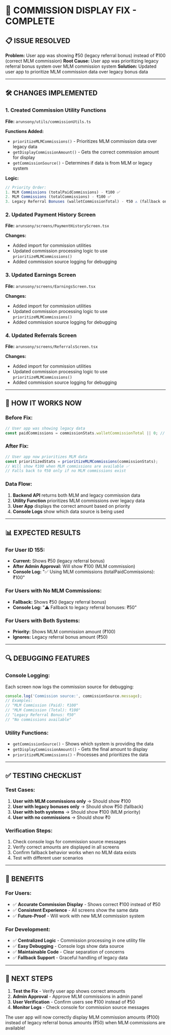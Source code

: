# 🔧 **COMMISSION DISPLAY FIX - COMPLETE**

## **📋 ISSUE RESOLVED**

**Problem:** User app was showing ₹50 (legacy referral bonus) instead of ₹100 (correct MLM commission)
**Root Cause:** User app was prioritizing legacy referral bonus system over MLM commission system
**Solution:** Updated user app to prioritize MLM commission data over legacy bonus data

---

## **🛠️ CHANGES IMPLEMENTED**

### **1. Created Commission Utility Functions**
**File:** `arunsony/utils/commissionUtils.ts`

**Functions Added:**
- `prioritizeMLMCommissions()` - Prioritizes MLM commission data over legacy data
- `getDisplayCommissionAmount()` - Gets the correct commission amount for display
- `getCommissionSource()` - Determines if data is from MLM or legacy system

**Logic:**
```typescript
// Priority Order:
1. MLM Commissions (totalPaidCommissions) - ₹100 ✅
2. MLM Commissions (totalCommissions) - ₹100 ✅  
3. Legacy Referral Bonuses (walletCommissionTotal) - ₹50 ⚠️ (fallback only)
```

### **2. Updated Payment History Screen**
**File:** `arunsony/screens/PaymentHistoryScreen.tsx`

**Changes:**
- Added import for commission utilities
- Updated commission processing logic to use `prioritizeMLMCommissions()`
- Added commission source logging for debugging

### **3. Updated Earnings Screen**
**File:** `arunsony/screens/EarningsScreen.tsx`

**Changes:**
- Added import for commission utilities
- Updated commission processing logic to use `prioritizeMLMCommissions()`
- Added commission source logging for debugging

### **4. Updated Referrals Screen**
**File:** `arunsony/screens/ReferralsScreen.tsx`

**Changes:**
- Added import for commission utilities
- Updated commission processing logic to use `prioritizeMLMCommissions()`
- Added commission source logging for debugging

---

## **🎯 HOW IT WORKS NOW**

### **Before Fix:**
```typescript
// User app was showing legacy data
const paidCommissions = commissionStats.walletCommissionTotal || 0; // ₹50 ❌
```

### **After Fix:**
```typescript
// User app now prioritizes MLM data
const prioritizedStats = prioritizeMLMCommissions(commissionStats);
// Will show ₹100 when MLM commissions are available ✅
// Falls back to ₹50 only if no MLM commissions exist
```

### **Data Flow:**
1. **Backend API** returns both MLM and legacy commission data
2. **Utility Function** prioritizes MLM commissions over legacy data
3. **User App** displays the correct amount based on priority
4. **Console Logs** show which data source is being used

---

## **📊 EXPECTED RESULTS**

### **For User ID 155:**
- **Current:** Shows ₹50 (legacy referral bonus)
- **After Admin Approval:** Will show ₹100 (MLM commission)
- **Console Log:** "✅ Using MLM commissions (totalPaidCommissions): ₹100"

### **For Users with No MLM Commissions:**
- **Fallback:** Shows ₹50 (legacy referral bonus)
- **Console Log:** "⚠️ Fallback to legacy referral bonuses: ₹50"

### **For Users with Both Systems:**
- **Priority:** Shows MLM commission amount (₹100)
- **Ignores:** Legacy referral bonus amount (₹50)

---

## **🔍 DEBUGGING FEATURES**

### **Console Logging:**
Each screen now logs the commission source for debugging:
```typescript
console.log('Commission source:', commissionSource.message);
// Examples:
// "MLM Commission (Paid): ₹100"
// "MLM Commission (Total): ₹100"  
// "Legacy Referral Bonus: ₹50"
// "No commissions available"
```

### **Utility Functions:**
- `getCommissionSource()` - Shows which system is providing the data
- `getDisplayCommissionAmount()` - Gets the final amount to display
- `prioritizeMLMCommissions()` - Processes and prioritizes the data

---

## **✅ TESTING CHECKLIST**

### **Test Cases:**
1. **User with MLM commissions only** → Should show ₹100
2. **User with legacy bonuses only** → Should show ₹50 (fallback)
3. **User with both systems** → Should show ₹100 (MLM priority)
4. **User with no commissions** → Should show ₹0

### **Verification Steps:**
1. Check console logs for commission source messages
2. Verify correct amounts are displayed in all screens
3. Confirm fallback behavior works when no MLM data exists
4. Test with different user scenarios

---

## **🎉 BENEFITS**

### **For Users:**
- ✅ **Accurate Commission Display** - Shows correct ₹100 instead of ₹50
- ✅ **Consistent Experience** - All screens show the same data
- ✅ **Future-Proof** - Will work with new MLM commission system

### **For Development:**
- ✅ **Centralized Logic** - Commission processing in one utility file
- ✅ **Easy Debugging** - Console logs show data source
- ✅ **Maintainable Code** - Clear separation of concerns
- ✅ **Fallback Support** - Graceful handling of legacy data

---

## **🚀 NEXT STEPS**

1. **Test the Fix** - Verify user app shows correct amounts
2. **Admin Approval** - Approve MLM commissions in admin panel
3. **User Verification** - Confirm users see ₹100 instead of ₹50
4. **Monitor Logs** - Check console for commission source messages

The user app will now correctly display MLM commission amounts (₹100) instead of legacy referral bonus amounts (₹50) when MLM commissions are available!
